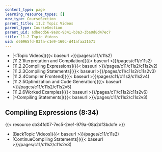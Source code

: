 ```yaml
---
content_type: page
learning_resource_types: []
ocw_type: CourseSection
parent_title: 11.2 Topic Videos
parent_type: CourseSection
parent_uid: adbecd56-9a8c-9341-b3a3-3ba0d8d47ec7
title: 11.2 Topic Videos
uid: d66965fd-83fa-c1e9-160c-d41afaa31671
---
```


*   [\<Topic Videos]({{< baseurl >}}/pages/c11/c11s2)
*   [11.2.1Iterpretation and Compilation]({{< baseurl >}}/pages/c11/c11s2)
*   [11.2.2Compiling Expressions]({{< baseurl >}}/pages/c11/c11s2/c11s2v2)
*   [11.2.3Compiling Statements]({{< baseurl >}}/pages/c11/c11s2/c11s2v3)
*   [11.2.4Compiler Frontend]({{< baseurl >}}/pages/c11/c11s2/c11s2v4)
*   [11.2.5Optimization and Code Generation]({{< baseurl >}}/pages/c11/c11s2/c11s2v5)
*   [11.2.6Worked Examples]({{< baseurl >}}/pages/c11/c11s2/c11s2v6)
*   [\>Compiling Statements]({{< baseurl >}}/pages/c11/c11s2/c11s2v3)

Compiling Expressions (8:34)
----------------------------

{{< resource cb34fd07-7ec5-2ee1-979a-08a2df3bdcfe >}}

*   [BackTopic Videos]({{< baseurl >}}/pages/c11/c11s2)
*   [ContinueCompiling Statements]({{< baseurl >}}/pages/c11/c11s2/c11s2v3)